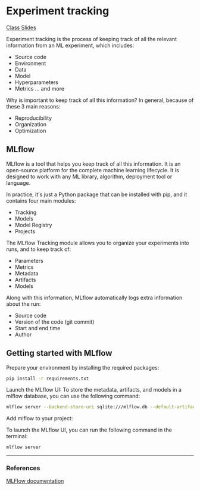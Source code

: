 
# Experiment tracking

[Class Slides](https://drive.google.com/file/d/1YtkAtOQS3wvY7yts_nosVlXrLQBq5q37/view)

Experiment tracking is the process of keeping track of all the relevant information from an ML experiment, which includes:

- Source code
- Environment
- Data
- Model
- Hyperparameters
- Metrics
... and more

Why is important to keep track of all this information?
In general, because of these 3 main reasons:

- Reproducibility
- Organization
- Optimization

## MLflow

MLflow is a tool that helps you keep track of all this information. It is an open-source platform for the complete machine learning lifecycle. It is designed to work with any ML library, algorithm, deployment tool or language.

In practice, it's just a Python package that can be installed with pip, and it contains
four main modules:

- Tracking
- Models
- Model Registry
- Projects

The MLflow Tracking module allows you to organize your experiments into runs, and to keep track of:

- Parameters
- Metrics
- Metadata
- Artifacts
- Models

Along with this information, MLflow automatically logs extra information about the run:

- Source code
- Version of the code (git commit)
- Start and end time
- Author

## Getting started with MLflow

Prepare your environment by installing the required packages:

```bash
pip install -r requirements.txt
```

Launch the MLflow UI:
To store the metadata, artifacts, and models in a mlflow database, you can use the following command:

```bash
mlflow server --backend-store-uri sqlite:///mlflow.db --default-artifact-root ./mlflow-artifacts
```

Add mlflow to your project:

To launch the MLflow UI, you can run the following command in the terminal:

```bash
mlflow server
```

---

### References

[MLFlow documentation](https://www.mlflow.org/docs/latest/index.html)
